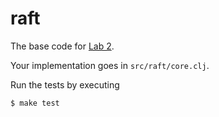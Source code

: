 # raft

The base code for [Lab 2](https://pdos.csail.mit.edu/6.824/labs/lab-raft.html).

Your implementation goes in `src/raft/core.clj`.

Run the tests by executing

```shell
$ make test
```
